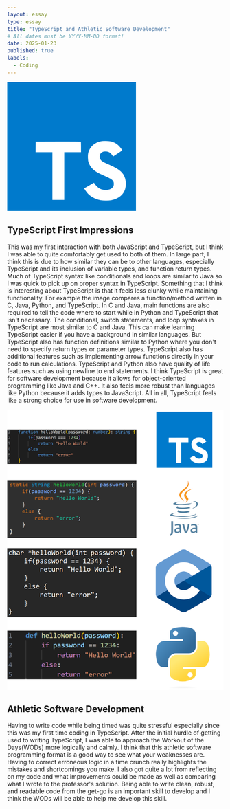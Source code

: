 ```yaml
---
layout: essay
type: essay
title: "TypeScript and Athletic Software Development"
# All dates must be YYYY-MM-DD format!
date: 2025-01-23
published: true
labels:
  - Coding
---
```


<img width="300px" class="rounded float-start pe-4" src="img/typescript-icon.png">

## TypeScript First Impressions

This was my first interaction with both JavaScript and TypeScript, but I think I was able to quite comfortably get used to both of them. In large part, I think this is due to how similar they can be to other languages, especially TypeScript and its inclusion of variable types, and function return types. Much of TypeScript syntax like conditionals and loops are similar to Java so I was quick to pick up on proper syntax in TypeScript. Something that I think is interesting about TypeScript is that it feels less clunky while maintaining functionality. For example the image compares a function/method written in C, Java, Python, and TypeScript. In C and Java, main functions are also required to tell the code where to start while in Python and TypeScript that isn't necessary. The conditional, switch statements, and loop syntaxes in TypeScript are most similar to C and Java. This can make learning TypeScript easier if you have a background in similar languages. But TypeScript also has function definitions similar to Python where you don't need to specify return types or parameter types. TypeScript also has additional features such as  implementing arrow functions directly in your code to run calculations. TypeScript and Python also have quality of life features such as using newline to end statements. I think TypeScript is great for software development because it allows for object-oriented programming like Java and C++. It also feels more robust than languages like Python because it adds types to JavaScript. All in all, TypeScript feels like a strong choice for use in software development.

<img width="773px" class="rounded float-start pe-4" src="img/comparison.png">

## Athletic Software Development

Having to write code while being timed was quite stressful especially since this was my first time coding in TypeScript. After the initial hurdle of getting used to writing TypeScript, I was able to approach the Workout of the Days(WODs) more logically and calmly. I think that this athletic software programming format is a good way to see what your weaknesses are. Having to correct erroneous logic in a time crunch really highlights the mistakes and shortcomings you make. I also got quite a lot from reflecting on my code and what improvements could be made as well as comparing what I wrote to the professor's solution. Being able to write clean, robust, and readable code from the get-go is an important skill to develop and I think the WODs will be able to help me develop this skill. 
